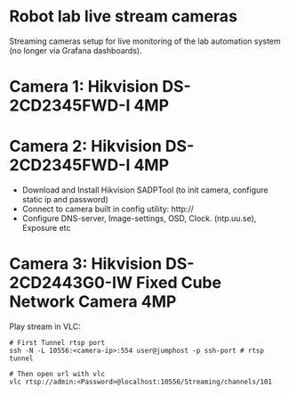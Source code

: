 # Robot lab live stream cameras
Streaming cameras setup for live monitoring of the lab automation system (no longer via Grafana dashboards).

# Camera 1: Hikvision DS-2CD2345FWD-I 4MP

# Camera 2: Hikvision DS-2CD2345FWD-I 4MP
- Download and Install Hikvision SADPTool (to init camera, configure static ip and password)
- Connect to camera built in config utility: http://<static-ip-of-camera>
- Configure DNS-server, Image-settings, OSD, Clock. (ntp.uu.se), Exposure etc

# Camera 3: Hikvision DS-2CD2443G0-IW Fixed Cube Network Camera 4MP

  
Play stream in VLC:
```
# First Tunnel rtsp port
ssh -N -L 10556:<camera-ip>:554 user@jumphost -p ssh-port # rtsp tunnel

# Then open url with vlc
vlc rtsp://admin:<Password>@localhost:10556/Streaming/channels/101
```
